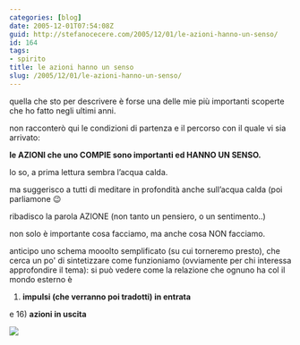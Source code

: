```yaml
---
categories: [blog]
date: 2005-12-01T07:54:08Z
guid: http://stefanocecere.com/2005/12/01/le-azioni-hanno-un-senso/
id: 164
tags:
- spirito
title: le azioni hanno un senso
slug: /2005/12/01/le-azioni-hanno-un-senso/
---
```


<img src='/wp-content/direzione.jpg' alt='' align='left' />quella che sto per descrivere è forse una delle mie più importanti scoperte che ho fatto negli ultimi anni.
  
non racconterò qui le condizioni di partenza e il percorso con il quale vi sia arrivato:

**le AZIONI che uno COMPIE sono importanti ed HANNO UN SENSO.**

lo so, a prima lettura sembra l’acqua calda.
  
ma suggerisco a tutti di meditare in profondità anche sull’acqua calda (poi parliamone 😉
  
ribadisco la parola AZIONE (non tanto un pensiero, o un sentimento..)

non solo è importante cosa facciamo, ma anche cosa NON facciamo.

anticipo uno schema mooolto semplificato (su cui torneremo presto), che cerca un po' di sintetizzare come funzioniamo (ovviamente per chi interessa approfondire il tema): si può vedere come la relazione che ognuno ha col il mondo esterno è
  
1) **impulsi (che verranno poi tradotti) in entrata**
  
e 16) **azioni in uscita**

![](/wp-content/shema_coscienza.jpg)